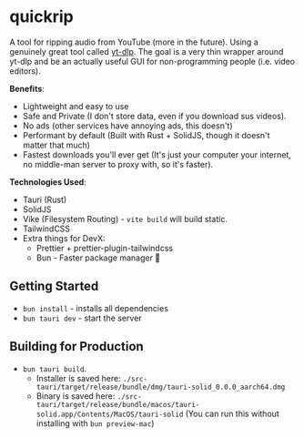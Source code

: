# quickrip

A tool for ripping audio from YouTube (more in the future). Using a genuinely great tool called [yt-dlp](https://github.com/yt-dlp/yt-dlp).
The goal is a very thin wrapper around yt-dlp and be an actually useful GUI for non-programming people (i.e. video editors).

**Benefits**:

- Lightweight and easy to use
- Safe and Private (I don't store data, even if you download sus videos).
- No ads (other services have annoying ads, this doesn't)
- Performant by default (Built with Rust + SolidJS, though it doesn't matter that much)
- Fastest downloads you'll ever get (It's just your computer your internet, no middle-man server to proxy with, so it's faster).

**Technologies Used**:

- Tauri (Rust)
- SolidJS
- Vike (Filesystem Routing) - `vite build` will build static.
- TailwindCSS
- Extra things for DevX:
  - Prettier + prettier-plugin-tailwindcss
  - Bun - Faster package manager 🥳

## Getting Started

- `bun install` - installs all dependencies
- `bun tauri dev` - start the server

## Building for Production

- `bun tauri build`.
  - Installer is saved here: `./src-tauri/target/release/bundle/dmg/tauri-solid_0.0.0_aarch64.dmg`
  - Binary is saved here: `./src-tauri/target/release/bundle/macos/tauri-solid.app/Contents/MacOS/tauri-solid` (You can run this without installing with `bun preview-mac`)

